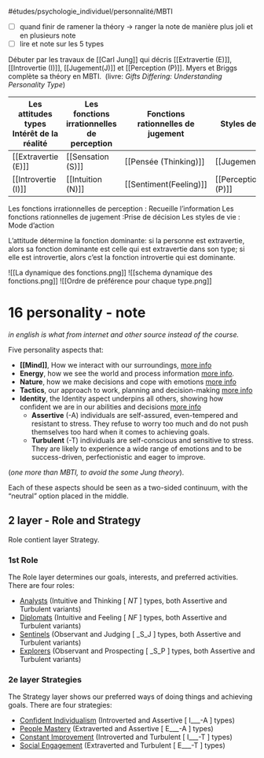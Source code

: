 #études/psychologie_individuel/personnalité/MBTI


- [ ] quand finir de ramener la théory -> ranger la note de manière plus joli et en plusieurs note
- [ ] lire et note sur les 5 types

Débuter par les travaux de [[Carl Jung]] qui décris [[Extravertie (E)]], [[Introvertie (I)]], [[Jugement(J)]] et [[Perception (P)]].
Myers et Briggs complète sa théory en MBTI.  (livre: *Gifts Differing: Understanding Personality Type*)


Les attitudes types  Intérêt de la réalité |   Les fonctions irrationnelles  de perception |Fonctions rationnelles de jugement|Styles de vie
--|--|--|--
[[Extravertie (E)]] |[[Sensation (S)]] |[[Pensée (Thinking)]]|[[Jugement(J)]]
[[Introvertie (I)]]| [[Intuition (N)]]| [[Sentiment(Feeling)]]|[[Perception (P)]]



Les fonctions irrationnelles de perception  : Recueille l’information
Les fonctions rationnelles de jugement :Prise de décision 
Les styles de vie  : Mode d’action
 

L’attitude détermine la fonction dominante: si la personne est extravertie, alors sa fonction dominante est celle qui est extravertie dans son type; si elle est introvertie, alors c’est la fonction introvertie qui est dominante.

 ![[La dynamique des  fonctions.png]]
 ![[schema dynamique des fonctions.png]]
 ![[Ordre de préférence pour chaque type.png]]

# 16 personality - note
*in english is what from internet and other source instead of the course.*

Five personality aspects that:
- **[[Mind]]**, How we interact with our surroundings, [more info](https://www.16personalities.com/articles/mind-introverted-vs-extraverted) 
- **Energy**, how we see the world and process information [more info](https://www.16personalities.com/articles/energy-intuitive-vs-observant).
- **Nature**, how we make decisions and cope with emotions [more info](https://www.16personalities.com/articles/nature-thinking-vs-feeling)
- **Tactics**, our approach to work, planning and decision-making [more info](https://www.16personalities.com/articles/tactics-judging-vs-prospecting)
- **Identity**, the Identity aspect underpins all others, showing how confident we are in our abilities and decisions [more info](https://www.16personalities.com/articles/identity-assertive-vs-turbulent)
	- **Assertive** (-A) individuals are self-assured, even-tempered and resistant to stress. They refuse to worry too much and do not push themselves too hard when it comes to achieving goals.
	- **Turbulent** (-T) individuals are self-conscious and sensitive to stress. They are likely to experience a wide range of emotions and to be success-driven, perfectionistic and eager to improve.

(*one more than MBTI, to avoid the some Jung theory*). 

Each of these aspects should be seen as a two-sided continuum, with the “neutral” option placed in the middle.


## 2 layer - Role and Strategy
Role contient layer Strategy. 

### 1st Role 
The Role layer determines our goals, interests, and preferred activities. There are four roles:
- [Analysts](https://www.16personalities.com/articles/roles-analysts) (Intuitive and Thinking [ _NT_ ] types, both Assertive and Turbulent variants)
- [Diplomats](https://www.16personalities.com/articles/roles-diplomats) (Intuitive and Feeling [ _NF_ ] types, both Assertive and Turbulent variants)
-  [Sentinels](https://www.16personalities.com/articles/roles-sentinels) (Observant and Judging [ _S_J ] types, both Assertive and Turbulent variants)
- [Explorers](https://www.16personalities.com/articles/roles-explorers) (Observant and Prospecting [ _S_P ] types, both Assertive and Turbulent variants)


### 2e layer Strategies

The Strategy layer shows our preferred ways of doing things and achieving goals. There are four strategies:
-  [Confident Individualism](https://www.16personalities.com/articles/strategies-confident-individualism) (Introverted and Assertive [ I___-A ] types)
-  [People Mastery](https://www.16personalities.com/articles/strategies-people-mastery) (Extraverted and Assertive [ E___-A ] types)
- [Constant Improvement](https://www.16personalities.com/articles/strategies-constant-improvement) (Introverted and Turbulent [ I___-T ] types)
-  [Social Engagement](https://www.16personalities.com/articles/strategies-social-engagement) (Extraverted and Turbulent [ E___-T ] types)